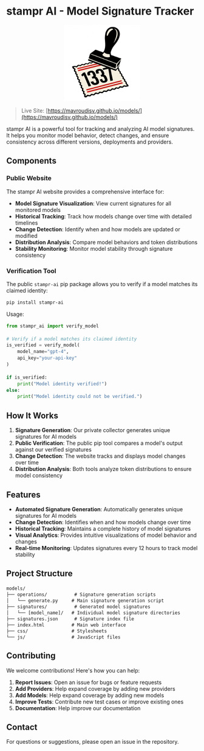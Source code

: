 # stampr AI - Model Signature Tracker

<div align="center">
  <img src="images/stampr.png" alt="stampr AI logo" width="200">
</div>

<!--[![GitHub Actions](https://github.com/mavroudisv/models/actions/workflows/generate-signatures.yml/badge.svg)](https://github.com/mavroudisv/models/actions/workflows/generate-signatures.yml)-->

> Live Site: [https://mavroudisv.github.io/models/](https://mavroudisv.github.io/models/)

stampr AI is a powerful tool for tracking and analyzing AI model signatures. It helps you monitor model behavior, detect changes, and ensure consistency across different versions, deployments and providers.

## Components

### Public Website
The stampr AI website provides a comprehensive interface for:

- **Model Signature Visualization**: View current signatures for all monitored models
- **Historical Tracking**: Track how models change over time with detailed timelines
- **Change Detection**: Identify when and how models are updated or modified
- **Distribution Analysis**: Compare model behaviors and token distributions
- **Stability Monitoring**: Monitor model stability through signature consistency

### Verification Tool
The public `stampr-ai` pip package allows you to verify if a model matches its claimed identity:

```bash
pip install stampr-ai
```

Usage:
```python
from stampr_ai import verify_model

# Verify if a model matches its claimed identity
is_verified = verify_model(
    model_name="gpt-4",
    api_key="your-api-key"
)

if is_verified:
    print("Model identity verified!")
else:
    print("Model identity could not be verified.")
```

## How It Works

1. **Signature Generation**: Our private collector generates unique signatures for AI models
2. **Public Verification**: The public pip tool compares a model's output against our verified signatures
3. **Change Detection**: The website tracks and displays model changes over time
4. **Distribution Analysis**: Both tools analyze token distributions to ensure model consistency

## Features

- **Automated Signature Generation**: Automatically generates unique signatures for AI models
- **Change Detection**: Identifies when and how models change over time
- **Historical Tracking**: Maintains a complete history of model signatures
- **Visual Analytics**: Provides intuitive visualizations of model behavior and changes
- **Real-time Monitoring**: Updates signatures every 12 hours to track model stability

## Project Structure

```
models/
├── operations/          # Signature generation scripts
│   └── generate.py     # Main signature generation script
├── signatures/          # Generated model signatures
│   └── [model_name]/   # Individual model signature directories
├── signatures.json      # Signature index file
├── index.html          # Main web interface
├── css/                # Stylesheets
└── js/                 # JavaScript files
```

## Contributing

We welcome contributions! Here's how you can help:

1. **Report Issues**: Open an issue for bugs or feature requests
2. **Add Providers**: Help expand coverage by adding new providers
3. **Add Models**: Help expand coverage by adding new models
4. **Improve Tests**: Contribute new test cases or improve existing ones
5. **Documentation**: Help improve our documentation

## Contact

For questions or suggestions, please open an issue in the repository.
